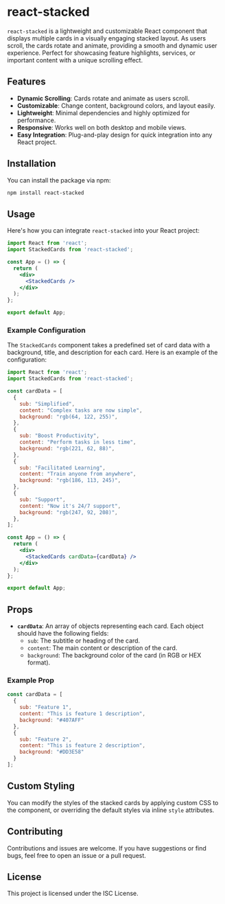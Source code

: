 # react-stacked

`react-stacked` is a lightweight and customizable React component that displays multiple cards in a visually engaging stacked layout. As users scroll, the cards rotate and animate, providing a smooth and dynamic user experience. Perfect for showcasing feature highlights, services, or important content with a unique scrolling effect.

## Features

- **Dynamic Scrolling**: Cards rotate and animate as users scroll.
- **Customizable**: Change content, background colors, and layout easily.
- **Lightweight**: Minimal dependencies and highly optimized for performance.
- **Responsive**: Works well on both desktop and mobile views.
- **Easy Integration**: Plug-and-play design for quick integration into any React project.

## Installation

You can install the package via npm:

```bash
npm install react-stacked
```

## Usage

Here's how you can integrate `react-stacked` into your React project:

```jsx
import React from 'react';
import StackedCards from 'react-stacked';

const App = () => {
  return (
    <div>
      <StackedCards />
    </div>
  );
};

export default App;
```

### Example Configuration

The `StackedCards` component takes a predefined set of card data with a background, title, and description for each card. Here is an example of the configuration:

```jsx
import React from 'react';
import StackedCards from 'react-stacked';

const cardData = [
  {
    sub: "Simplified",
    content: "Complex tasks are now simple",
    background: "rgb(64, 122, 255)",
  },
  {
    sub: "Boost Productivity",
    content: "Perform tasks in less time",
    background: "rgb(221, 62, 88)",
  },
  {
    sub: "Facilitated Learning",
    content: "Train anyone from anywhere",
    background: "rgb(186, 113, 245)",
  },
  {
    sub: "Support",
    content: "Now it's 24/7 support",
    background: "rgb(247, 92, 208)",
  },
];

const App = () => {
  return (
    <div>
      <StackedCards cardData={cardData} />
    </div>
  );
};

export default App;
```

## Props

- **`cardData`**: An array of objects representing each card. Each object should have the following fields:
  - `sub`: The subtitle or heading of the card.
  - `content`: The main content or description of the card.
  - `background`: The background color of the card (in RGB or HEX format).

### Example Prop

```jsx
const cardData = [
  {
    sub: "Feature 1",
    content: "This is feature 1 description",
    background: "#407AFF"
  },
  {
    sub: "Feature 2",
    content: "This is feature 2 description",
    background: "#DD3E58"
  }
];
```

## Custom Styling

You can modify the styles of the stacked cards by applying custom CSS to the component, or overriding the default styles via inline `style` attributes.

## Contributing

Contributions and issues are welcome. If you have suggestions or find bugs, feel free to open an issue or a pull request.

## License

This project is licensed under the ISC License.
